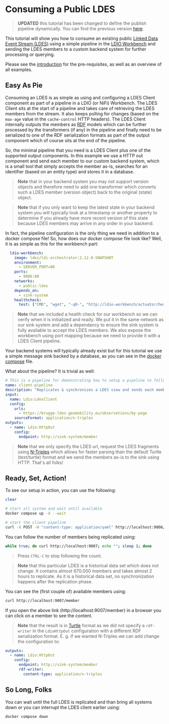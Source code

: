 # Consuming a Public LDES
> **UPDATED** this tutorial has been changed to define the publish pipeline dynamically. You can find the previous version [here](https://github.com/Informatievlaanderen/VSDS-Onboarding-Example/tree/v1.0.0/public-ldes).

This tutorial will show you how to consume an existing public [Linked Data Event Stream (LDES)](https://semiceu.github.io/LinkedDataEventStreams/) using a simple pipeline in the [LDIO Workbench](https://informatievlaanderen.github.io/VSDS-Linked-Data-Interactions/) and sending the LDES members to a custom backend system for further processing or querying.

Please see the [introduction](../README.md) for the pre-requisites, as well as an overview of all examples.

## Easy As Pie
Consuming an LDES is as simple as using and configuring a LDES Client component as part of a pipeline in a LDIO (or NiFi) Workbench. The LDES Client sits at the start of a pipeline and takes care of retrieving the LDES members from the stream. It also keeps polling for changes (based on the `max-age` value in the `cache-control` HTTP headers). The LDES Client internally outputs the members as [RDF](https://en.wikipedia.org/wiki/Resource_Description_Framework) models which can be further processed by the transformers (if any) in the pipeline and finally need to be serialized to one of the RDF serialization formats as part of the output component which of course sits at the end of the pipeline.

So, the minimal pipeline that you need is a LDES Client plus one of the supported output components. In this example we use a HTTP out component and send each member to our custom backend system, which is a small tool that simply accepts the member as-is, searches for an identifier (based on an entity type) and stores it in a database.

> **Note** that in your backend system you may not support version objects and therefore need to add one transformer which converts such a LDES member (version object) back to the original (state) object.

> **Note** that if you only want to keep the latest state in your backend system you will typically look at a timestamp or another property to determine if you already have more recent version of this state because LDES members may arrive in any order in your backend.

In fact, the pipeline configuration is the only thing we need in addition to a docker compose file! So, how does our docker compose file look like? Well, it is as simple as this for the workbench part:
```yaml
  ldio-workbench:
    image: ldes/ldi-orchestrator:2.12.0-SNAPSHOT
    environment:
      - SERVER_PORT=80
    ports:
      - 9006:80
    networks:
      - public-ldes 
    depends_on:
      - sink-system
    healthcheck:
      test: ["CMD", "wget", "-qO-", "http://ldio-workbench/actuator/health"]
```
> **Note** that we included a health check for our workbench so we can verify when it is initialized and ready. We put it in the same network as our sink system and add a dependancy to ensure the sink system is fully available to accept the LDES members. We also expose the workbench using port mapping because we need to provide it with a LDES Client pipeline.

Your backend systems will typically already exist but for this tutorial we use a simple message sink backed by a database, as you can see in the [docker compose](./docker-compose.yml#L28) file.

What about the pipeline? It is trivial as well:
```yaml
# This is a pipeline for demonstrating how to setup a pipeline to follow a publicly available LDES as a Data Client
name: client-pipeline
description: "Replicates & synchronizes a LDES view and sends each member to a sink"
input:
  name: Ldio:LdesClient
  config:
    urls: 
      - https://brugge-ldes.geomobility.eu/observations/by-page
    sourceFormat: application/n-triples
outputs:
  - name: Ldio:HttpOut
    config:
      endpoint: http://sink-system/member
```
> **Note** that we only specify the LDES url, request the LDES fragments using [N-Triples](https://en.wikipedia.org/wiki/N-Triples) which allows for faster parsing than the default Turtle (text/turtle) format and we send the members as-is to the sink using HTTP. That's all folks!

## Ready, Set, Action!
To see our setup in action, you can use the following:
```bash
clear

# start all system and wait until available
docker compose up -d --wait

# start the client pipeline
curl -X POST -H "content-type: application/yaml" http://localhost:9006/admin/api/v1/pipeline --data-binary @./pipeline.yml
```

You can follow the number of members being replicated using:
```bash
while true; do curl http://localhost:9007; echo ""; sleep 1; done
```
> Press `CTRL-C` to stop following the count.

> **Note** that this particular LDES is a historical data set which does not change. It contains almost 670.000 members and takes almost 2 hours to replicate. As it is a historical data set, no synchronization happens after the replication phase.

You can see the (first couple of) available members using:
```bash
curl http://localhost:9007/member
```

If you open the above link (http://localhost:9007/member) in a browser you can click on a member to see the content.
> **Note** that the result is in [Turtle](https://www.w3.org/TR/turtle/) format as we did not specify a `rdf-writer` in the `LdioHttpOut` configuration with a different RDF serialization format. E. g. if we wanted N-Triples we can add change the configuration to:
```yaml
outputs:
  - name: Ldio:HttpOut
    config:
      endpoint: http://sink-system/member
      rdf-writer:
        content-type: application/n-triples
```

## So Long, Folks
You can wait until the full LDES is replicated and than bring all systems down or you can interrupt the LDES client earlier using:
```bash
docker compose down
```
